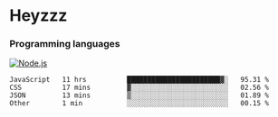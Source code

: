 # Heyzzz  

### Programming languages  

[![Node.js](https://img.shields.io/badge/-Node.js-262626?style=for-the-badge)](https://nodejs.org/ru)

<!--START_SECTION:waka-->

```text
JavaScript   11 hrs          ███████████████████████▓░   95.31 %
CSS          17 mins         ▓░░░░░░░░░░░░░░░░░░░░░░░░   02.56 %
JSON         13 mins         ▒░░░░░░░░░░░░░░░░░░░░░░░░   01.89 %
Other        1 min           ░░░░░░░░░░░░░░░░░░░░░░░░░   00.15 %
```

<!--END_SECTION:waka-->
